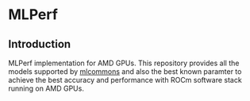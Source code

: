 # MLPerf

## Introduction
MLPerf implementation for AMD GPUs. This repository provides all the models supported by [mlcommons](https://github.com/mlcommons/training) and also the best known paramter to achieve the best accuracy and performance with ROCm software stack running on AMD GPUs.
